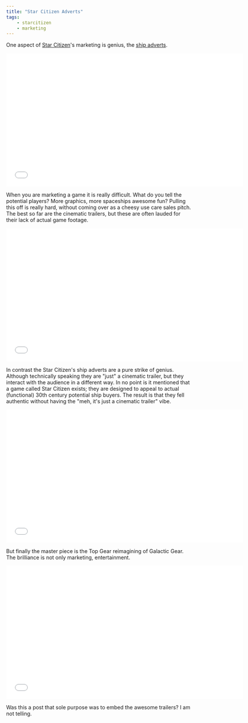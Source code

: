 ```yaml
---
title: "Star Citizen Adverts"
tags:
    - starcitizen
    - marketing
---
```


One aspect of [Star Citizen][1]'s marketing is genius, the [ship adverts][2]. 

<iframe width="640" height="360" src="//www.youtube.com/embed/JrQ0qMRZ_1Q?list=PLVct2QDhDrB0QRjv9oN02f8mGsml8tcK9" frameborder="0" allowfullscreen></iframe>

When you are marketing a game it is really difficult. What do you tell the 
potential players? More graphics, more spaceships awesome fun? Pulling this
off is really hard, without coming over as a cheesy use care sales pitch. 
The best so far are the cinematic trailers, but these are often lauded for 
their lack of actual game footage. 

<!--more-->

<iframe width="640" height="360" src="//www.youtube.com/embed/UvDs7RDKCag?list=PLVct2QDhDrB0QRjv9oN02f8mGsml8tcK9" frameborder="0" allowfullscreen></iframe>

In contrast the Star Citizen's ship adverts are a pure strike of genius. 
Although technically speaking they are "just" a cinematic trailer, but 
they interact with the audience in a different way. In no point is it mentioned 
that a game called Star Citizen exists; they are designed to appeal to actual 
(functional) 30th century potential ship buyers. The result is that they 
fell authentic without having the "meh, it's just a cinematic trailer" vibe. 

<iframe width="640" height="360" src="//www.youtube.com/embed/qE7TFnSl9y4?list=PLVct2QDhDrB0QRjv9oN02f8mGsml8tcK9" frameborder="0" allowfullscreen></iframe>

But finally the master piece is the Top Gear reimagining of Galactic Gear. The 
brilliance is not only marketing, entertainment. 

<iframe width="640" height="360" src="//www.youtube.com/embed/_SpsjUHj_II?list=PLVct2QDhDrB0QRjv9oN02f8mGsml8tcK9" frameborder="0" allowfullscreen></iframe>

Was this a post that sole purpose was to embed the awesome trailers? 
I am not telling.

[1]: https://robertsspaceindustries.com/
[2]: https://www.youtube.com/playlist?list=PLVct2QDhDrB0QRjv9oN02f8mGsml8tcK9
